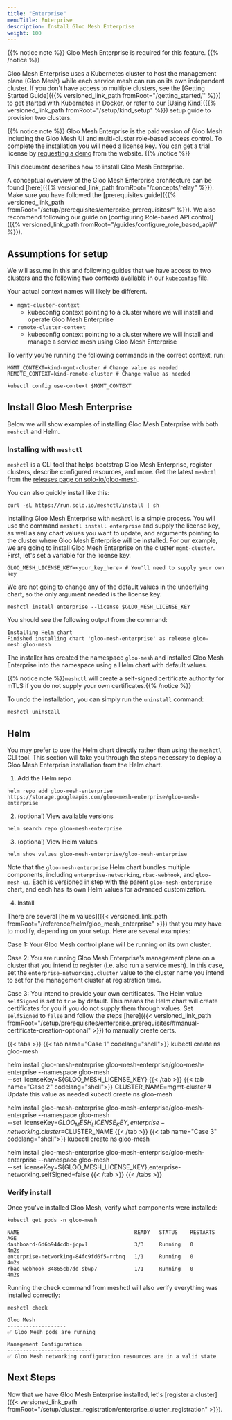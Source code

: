 ```yaml
---
title: "Enterprise"
menuTitle: Enterprise
description: Install Gloo Mesh Enterprise
weight: 100
---
```


{{% notice note %}} Gloo Mesh Enterprise is required for this feature. {{% /notice %}}

Gloo Mesh Enterprise uses a Kubernetes cluster to host the management plane (Gloo Mesh) while each service mesh can run on its own independent cluster. If you don't have access to multiple clusters, see the [Getting Started Guide]({{% versioned_link_path fromRoot="/getting_started/" %}}) to get started with Kubernetes in Docker, or refer to our [Using Kind]({{% versioned_link_path fromRoot="/setup/kind_setup" %}}) setup guide to provision two clusters.

{{% notice note %}}
Gloo Mesh Enterprise is the paid version of Gloo Mesh including the Gloo Mesh UI and multi-cluster role-based access control. To complete the installation you will need a license key. You can get a trial license by [requesting a demo](https://www.solo.io/products/gloo-mesh/) from the website.
{{% /notice %}}

This document describes how to install Gloo Mesh Enterprise.

A conceptual overview of the Gloo Mesh Enterprise architecture can be found [here]({{% versioned_link_path fromRoot="/concepts/relay" %}}). Make sure you have followed the [prerequisites guide]({{% versioned_link_path fromRoot="/setup/prerequisites/enterprise_prerequisites/" %}}). We also recommend following our guide on [configuring Role-based API control]({{% versioned_link_path fromRoot="/guides/configure_role_based_api//" %}}).

## Assumptions for setup

We will assume in this and following guides that we have access to two clusters and the following two contexts available in our `kubeconfig` file. 

Your actual context names will likely be different.

* `mgmt-cluster-context`
    - kubeconfig context pointing to a cluster where we will install and operate Gloo Mesh Enterprise
* `remote-cluster-context`
    - kubeconfig context pointing to a cluster where we will install and manage a service mesh using Gloo Mesh Enterprise

To verify you're running the following commands in the correct context, run:

```shell
MGMT_CONTEXT=kind-mgmt-cluster # Change value as needed
REMOTE_CONTEXT=kind-remote-cluster # Change value as needed

kubectl config use-context $MGMT_CONTEXT
```

## Install Gloo Mesh Enterprise

Below we will show examples of installing Gloo Mesh Enterprise with both `meshctl` and Helm.

### Installing with `meshctl`

`meshctl` is a CLI tool that helps bootstrap Gloo Mesh Enterprise, register clusters, describe configured resources, and more. Get the latest `meshctl` from the [releases page on solo-io/gloo-mesh](https://github.com/solo-io/gloo-mesh/releases).

You can also quickly install like this:

```shell
curl -sL https://run.solo.io/meshctl/install | sh
```

Installing Gloo Mesh Enterprise with `meshctl` is a simple process. You will use the command `meshctl install enterprise` and supply the license key, as well as any chart values you want to update, and arguments pointing to the cluster where Gloo Mesh Enterprise will be installed. For our example, we are going to install Gloo Mesh Enterprise on the cluster `mgmt-cluster`. First, let's set a variable for the license key.

```shell
GLOO_MESH_LICENSE_KEY=<your_key_here> # You'll need to supply your own key
```

We are not going to change any of the default values in the underlying chart, so the only argument needed is the license key.

```shell
meshctl install enterprise --license $GLOO_MESH_LICENSE_KEY
```

You should see the following output from the command:

```shell
Installing Helm chart
Finished installing chart 'gloo-mesh-enterprise' as release gloo-mesh:gloo-mesh
```

The installer has created the namespace `gloo-mesh` and installed Gloo Mesh Enterprise into the namespace using a Helm chart with default values.

{{% notice note %}}`meshctl` will create a self-signed certificate authority for mTLS if you do not supply your own certificates.{{% /notice %}}

To undo the installation, you can simply run the `uninstall` command:

```shell
meshctl uninstall
```

## Helm

You may prefer to use the Helm chart directly rather than using the `meshctl` CLI tool. This section will take you through the steps necessary to deploy a Gloo Mesh Enterprise installation from the Helm chart.

1. Add the Helm repo

```shell
helm repo add gloo-mesh-enterprise https://storage.googleapis.com/gloo-mesh-enterprise/gloo-mesh-enterprise
```

2. (optional) View available versions

```shell
helm search repo gloo-mesh-enterprise
```

3. (optional) View Helm values

```shell
helm show values gloo-mesh-enterprise/gloo-mesh-enterprise
```

Note that the `gloo-mesh-enterprise` Helm chart bundles multiple components, including `enterprise-networking`, `rbac-webhook`, and `gloo-mesh-ui`. Each is versioned in step with the parent `gloo-mesh-enterprise` chart, and each has its own Helm values for advanced customization.

4. Install

There are several [helm values]({{< versioned_link_path fromRoot="/reference/helm/gloo_mesh_enterprise" >}}) that you may have
to modify, depending on your setup. Here are several examples:

Case 1: Your Gloo Mesh control plane will be running on its own cluster.

Case 2: You are running Gloo Mesh Enterprise's management plane on a cluster
that you intend to register (i.e. also run a service mesh). In this case,
set the `enterprise-networking.cluster` value to the cluster name you
intend to set for the management cluster at registration time.

Case 3: You intend to provide your own certificates. The Helm value
`selfSigned` is set to `true` by default. This means the Helm chart
will create certificates for you if you do not supply them through values.
Set `selfSigned` to `false` and follow the steps [here]({{< versioned_link_path fromRoot="/setup/prerequisites/enterprise_prerequisites/#manual-certificate-creation-optional" >}})
to manually create certs.


{{< tabs >}}
{{< tab name="Case 1" codelang="shell">}}
kubectl create ns gloo-mesh

helm install gloo-mesh-enterprise gloo-mesh-enterprise/gloo-mesh-enterprise --namespace gloo-mesh \
  --set licenseKey=${GLOO_MESH_LICENSE_KEY}
{{< /tab >}}
{{< tab name="Case 2" codelang="shell">}}
CLUSTER_NAME=mgmt-cluster # Update this value as needed
kubectl create ns gloo-mesh

helm install gloo-mesh-enterprise gloo-mesh-enterprise/gloo-mesh-enterprise --namespace gloo-mesh \
  --set licenseKey=${GLOO_MESH_LICENSE_KEY},enterprise-networking.cluster=$CLUSTER_NAME
{{< /tab >}}
{{< tab name="Case 3" codelang="shell">}}
kubectl create ns gloo-mesh

helm install gloo-mesh-enterprise gloo-mesh-enterprise/gloo-mesh-enterprise --namespace gloo-mesh \
  --set licenseKey=${GLOO_MESH_LICENSE_KEY},enterprise-networking.selfSigned=false
{{< /tab >}}
{{< /tabs >}}


### Verify install
Once you've installed Gloo Mesh, verify what components were installed:

```shell
kubectl get pods -n gloo-mesh
```

```shell
NAME                                     READY   STATUS    RESTARTS   AGE
dashboard-6d6b944cdb-jcpvl               3/3     Running   0          4m2s
enterprise-networking-84fc9fd6f5-rrbnq   1/1     Running   0          4m2s
rbac-webhook-84865cb7dd-sbwp7            1/1     Running   0          4m2s
```

Running the check command from meshctl will also verify everything was installed correctly:

```shell
meshctl check
```

```shell
Gloo Mesh
-------------------
✅ Gloo Mesh pods are running

Management Configuration
---------------------------
✅ Gloo Mesh networking configuration resources are in a valid state
```

## Next Steps

Now that we have Gloo Mesh Enterprise installed, let's [register a cluster]({{< versioned_link_path fromRoot="/setup/cluster_registration/enterprise_cluster_registration" >}}).

